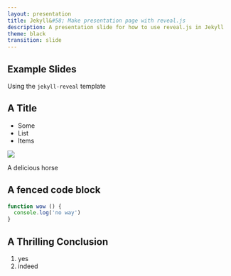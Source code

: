 ```yaml
---
layout: presentation
title: Jekyll&#58; Make presentation page with reveal.js
description: A presentation slide for how to use reveal.js in Jekyll
theme: black
transition: slide
---
```



<section>

## Example Slides

Using the `jekyll-reveal` template

</section>
<section>        

## A Title

* Some
* List
* Items

</section>
<section>        

![](http://www.localriding.com/image-files/horse-full-1.jpg)

A delicious horse

</section>
<section>        

## A fenced code block

```js
function wow () {
  console.log('no way')
}
```

</section>
<section>        

## A Thrilling Conclusion

1. yes
2. indeed

</section>
